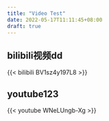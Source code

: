 ```yaml
---
title: "Video Test"
date: 2022-05-17T11:11:45+08:00
draft: true
---
```


## bilibili视频dd

{{< bilibili BV1sz4y197L8 >}}

## youtube123

{{< youtube WNeLUngb-Xg >}}